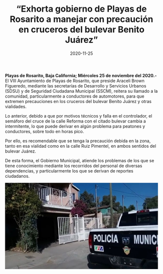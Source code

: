 ﻿---
layout: blog
title:  “Exhorta gobierno de Playas de Rosarito a manejar con precaución en cruceros del bulevar Benito Juárez”
date:  2020-11-25
categories: rosarito
permalink: /:categories/:title:output_ext
image: img/cnr/
autor: 
---

**Playas de Rosarito, Baja California; Miércoles 25 de noviembre del 2020.-** El VIII Ayuntamiento de Playas de Rosarito, que preside Araceli Brown Figueredo, mediante las secretarías de Desarrollo y Servicios Urbanos (SDSU) y de Seguridad Ciudadana Municipal (SSCM), reitera su llamado a la comunidad, particularmente a conductores de automotores, para que extremen precauciones en los cruceros del bulevar Benito Juárez y otras vialidades.

Lo anterior, debido a que por motivos técnicos y falla en el controlador, el semáforo del cruce de la calle Reforma con el citado bulevar cambia a intermitente, lo que puede derivar en algún problema para peatones y conductores, sobre todo en horas pico.

Por ello, es recomendable que se tenga la precaución debida en la zona, tanto en esa vialidad como en la calle Ruiz Pimentel, en ambos sentidos del bulevar Juárez.

De esta forma, el Gobierno Municipal, atiende los problemas de los que se tiene conocimiento mediante los recorridos del personal de diversas dependencias, y particularmente los que se derivan de reportes ciudadanos.

<div id="carouselExampleSlidesOnly" class="carousel slide" data-ride="carousel">
  <div class="carousel-inner">
    <div class="carousel-item active">
       <img class="d-block w-100" src="/img/cnr/una-persona-armada.jpg" loading="lazy"  alt="Patrulla de policia que acudio">
    </div>
  </div>
</div>
